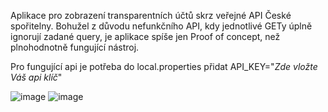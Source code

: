 Aplikace pro zobrazení transparentních účtů skrz veřejné API České spořitelny. 
Bohužel z důvodu nefunkčního API, kdy jednotlivé GETy úplně ignorují zadané query, je aplikace spíše jen Proof of concept, než plnohodnotně fungující nástroj.

Pro fungující api je potřeba do local.properties přidat API_KEY="*Zde vložte Váš api klíč*"

![image](https://github.com/user-attachments/assets/a8ecfdae-7ed9-4df3-b33f-6657bff15219)
![image](https://github.com/user-attachments/assets/ffcc6237-9a78-4655-863d-b1772d67d726)
